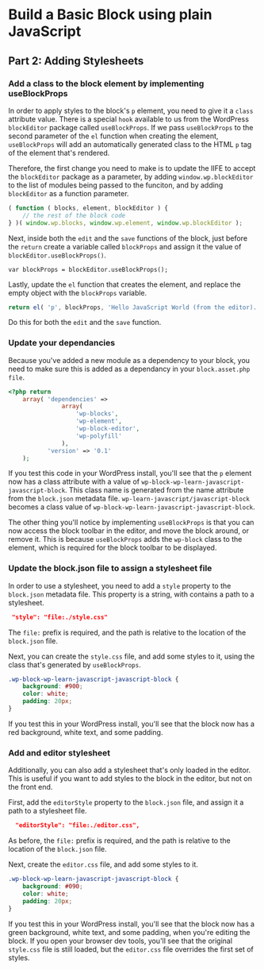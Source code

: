 # Build a Basic Block using plain JavaScript

## Part 2: Adding Stylesheets

### Add a class to the block element by implementing useBlockProps

In order to apply styles to the block's `p` element, you need to give it a `class` attribute value. There is a special `hook` available to us from the WordPress `blockEditor` package called `useBlockProps`. If we pass `useBlockProps` to the second parameter of the `el` function when creating the element, `useBlockProps` will add an automatically generated class to the HTML `p` tag of the element that's rendered. 

Therefore, the first change you need to make is to update the IIFE to accept the `blockEditor` package as a parameter, by adding `window.wp.blockEditor` to the list of modules being passed to the funciton, and by adding `blockEditor` as a function parameter.

```js
( function ( blocks, element, blockEditor ) {
    // the rest of the block code
} )( window.wp.blocks, window.wp.element, window.wp.blockEditor );
```

Next, inside both the `edit` and the `save` functions of the block, just before the `return` create a variable called `blockProps` and assign it the value of `blockEditor.useBlockProps()`. 

```
var blockProps = blockEditor.useBlockProps();
```

Lastly, update the `el` function that creates the element, and replace the empty object with the `blockProps` variable.

```js
return el( 'p', blockProps, 'Hello JavaScript World (from the editor).' );
```

Do this for both the `edit` and the `save` function.

### Update your dependancies

Because you've added a new module as a dependency to your block, you need to make sure this is added as a dependancy in your `block.asset.php file`.

```php
<?php return
	array( 'dependencies' =>
		       array(
			       'wp-blocks',
			       'wp-element',
				   'wp-block-editor',
			       'wp-polyfill'
		       ),
	       'version' => '0.1'
	);
 ```

If you test this code in your WordPress install, you'll see that the `p` element now has a class attribute with a value of `wp-block-wp-learn-javascript-javascript-block`. This class name is generated from the name attribute from the `block.json` metadata file. `wp-learn-javascript/javascript-block` becomes a class value of `wp-block-wp-learn-javascript-javascript-block`.

The other thing you'll notice by implementing `useBlockProps` is that you can now access the block toolbar in the editor, and move the block around, or remove it. This is because `useBlockProps` adds the `wp-block` class to the element, which is required for the block toolbar to be displayed. 

### Update the block.json file to assign a stylesheet file

In order to use a stylesheet, you need to add a `style` property to the `block.json` metadata file. This property is a string, with contains a path to a stylesheet. 

```json
 "style": "file:./style.css"
```

The `file:` prefix is required, and the path is relative to the location of the `block.json` file.

Next, you can create the `style.css` file, and add some styles to it, using the class that's generated by `useBlockProps`. 

```css
.wp-block-wp-learn-javascript-javascript-block {
    background: #900;
    color: white;
    padding: 20px;
}
```

If you test this in your WordPress install, you'll see that the block now has a red background, white text, and some padding.

### Add and editor stylesheet 

Additionally, you can also add a stylesheet that's only loaded in the editor. This is useful if you want to add styles to the block in the editor, but not on the front end.

First, add the `editorStyle` property to the `block.json` file, and assign it a path to a stylesheet file. 

```json
  "editorStyle": "file:./editor.css",
```

As before, the `file:` prefix is required, and the path is relative to the location of the `block.json` file.

Next, create the `editor.css` file, and add some styles to it. 

```css
.wp-block-wp-learn-javascript-javascript-block {
    background: #090;
    color: white;
    padding: 20px;
}
```

If you test this in your WordPress install, you'll see that the block now has a green background, white text, and some padding, when you're editing the block. If you open your browser dev tools, you'll see that the original `style.css` file is still loaded, but the `editor.css` file overrides the first set of styles.